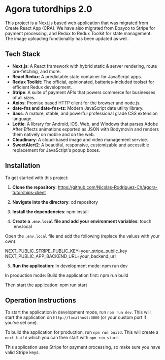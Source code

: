 # Agora tutordhips 2.0

This project is a Next.js based web application that was migrated from Create React App (CRA). We have also migrated from Epayco to Stripe for payment processing, and Redux to Redux Toolkit for state management. The image uploading functionality has been updated as well.

## Tech Stack

- **Next.js**: A React framework with hybrid static & server rendering, route pre-fetching, and more.
- **React Redux**: A predictable state container for JavaScript apps.
- **Redux Toolkit**: The official, opinionated, batteries-included toolset for efficient Redux development.
- **Stripe**: A suite of payment APIs that powers commerce for businesses of all sizes.
- **Axios**: Promise based HTTP client for the browser and node.js.
- **date-fns and date-fns-tz**: Modern JavaScript date utility library.
- **Sass**: A mature, stable, and powerful professional grade CSS extension language.
- **Lottie**: A library for Android, iOS, Web, and Windows that parses Adobe After Effects animations exported as JSON with Bodymovin and renders them natively on mobile and on the web.
- **Cloudinary**: A cloud-based image and video management service.
- **SweetAlert2**: A beautiful, responsive, customizable and accessible replacement for JavaScript's popup boxes.

## Installation

To get started with this project:

1. **Clone the repository**: https://github.com/Nicolas-Rodriguez-Ch/agora-tutorships-client

2. **Navigate into the directory**: cd repository


3. **Install the dependencies**: npm install


4. **Create a `.env.local` file and add your environment variables**: touch .env.local

Open the `.env.local` file and add the following (replace the values with your own):

NEXT_PUBLIC_STRIPE_PUBLIC_KEY=your_stripe_public_key
NEXT_PUBLIC_APP_BACKEND_URL=your_backend_url


5. **Run the application**:
In development mode: npm run dev

In production mode:
Build the application first: npm run build

Then start the application: npm run start

## Operation Instructions

To start the application in development mode, run `npm run dev`. This will start the application on `http://localhost:3000` (or your custom port if you've set one).

To build the application for production, run `npm run build`. This will create a `next build` which you can then start with `npm run start`.

This application uses Stripe for payment processing, so make sure you have valid Stripe keys.